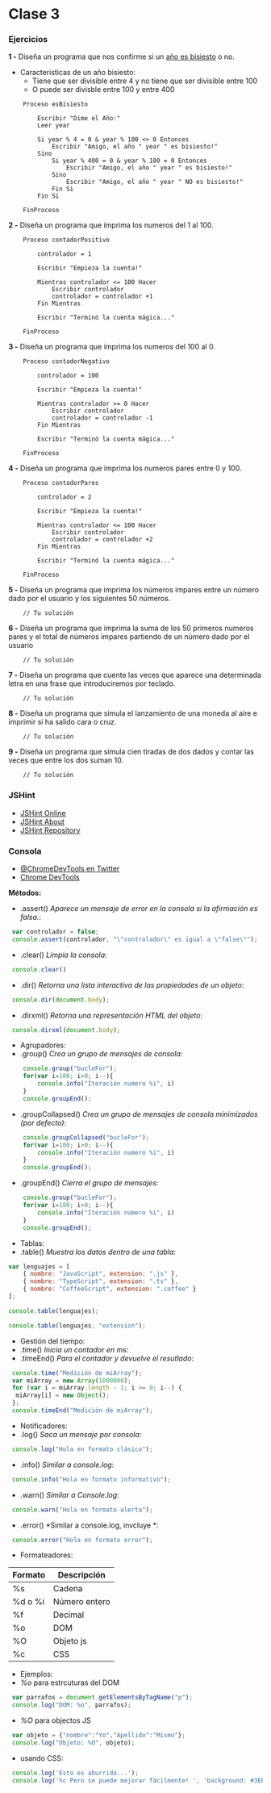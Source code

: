 # Clase 3

### Ejercicios

**1 -** Diseña un programa que nos confirme si un [año es bisiesto](https://es.wikipedia.org/wiki/A%C3%B1o_bisiesto) o no.
- Caracteristicas de un año bisiesto:
	- Tiene que ser divisible entre 4 y no tiene que ser divisible entre 100
	- O puede ser divisble entre 100 y entre 400
```
	Proceso esBisiesto
		
		Escribir "Dime el Año:"
		Leer year
		
		Si year % 4 = 0 & year % 100 <> 0 Entonces
			Escribir "Amigo, el año " year " es bisiesto!"
		Sino
			Si year % 400 = 0 & year % 100 = 0 Entonces
				Escribir "Amigo, el año " year " es bisiesto!"
			Sino
				Escribir "Amigo, el año " year " NO es bisiesto!"
			Fin Si
		Fin Si
		
	FinProceso
```

**2 -** Diseña un programa que imprima los numeros del 1 al 100.
```
	Proceso contadorPositivo
		
		controlador = 1
		
		Escribir "Empieza la cuenta!"
		
		Mientras controlador <= 100 Hacer
			Escribir controlador
			controlador = controlador +1
		Fin Mientras
		
		Escribir "Terminó la cuenta mágica..."
		
	FinProceso
```

**3 -** Diseña un programa que imprima los numeros del 100 al 0.
```
	Proceso contadorNegativo
		
		controlador = 100
		
		Escribir "Empieza la cuenta!"
		
		Mientras controlador >= 0 Hacer
			Escribir controlador
			controlador = controlador -1
		Fin Mientras
		
		Escribir "Terminó la cuenta mágica..."
		
	FinProceso
```

**4 -** Diseña un programa que imprima los numeros pares entre 0 y 100.
```
	Proceso contadorPares
		
		controlador = 2
		
		Escribir "Empieza la cuenta!"
		
		Mientras controlador <= 100 Hacer
			Escribir controlador
			controlador = controlador +2
		Fin Mientras
		
		Escribir "Terminó la cuenta mágica..."
		
	FinProceso
```

**5 -** Diseña un programa que imprima los números impares entre un número dado por el usuario y los siguientes 50 números.
```
	// Tu solución
```

**6 -** Diseña un programa que imprima la suma de los 50 primeros numeros pares y el total de números impares partiendo de un número dado por el usuario
```
	// Tu solución
```


**7 -** Diseña un programa que cuente las veces que aparece una determinada letra en una frase que introduciremos por teclado.
```
	// Tu solución
```

**8 -** Diseña un programa que simula el lanzamiento de una moneda al aire e imprimir si ha salido cara o cruz.
```
	// Tu solución
```

**9 -** Diseña un programa que  simula cien tiradas de dos dados y contar las veces que entre los dos suman 10.
```
	// Tu solución
```


### JSHint
- [JSHint Online](http://jshint.com/)
- [JSHint About](http://jshint.com/about/)
- [JSHint Repository](https://github.com/jshint/jshint)

### Consola

- [@ChromeDevTools en Twitter](https://twitter.com/chromedevtools?lang=es)
- [Chrome DevTools](https://developer.chrome.com/devtools)

**Métodos:**
- .assert() *Aparece un mensaje de error en la consola si la afirmación es falsa.*:
```javascript
 var controlador = false;
 console.assert(controlador, "\"controlador\" es igual a \"false\"");
```

- .clear() *Limpia la consola*:
```javascript
 console.clear()
```


- .dir() *Retorna una lista interactiva de las propiedades de un objeto*:
```javascript
 console.dir(document.body);
```

- .dirxml() *Retorna una representación HTML del objeto*:
```javascript
 console.dirxml(document.body);
```


- Agrupadores:
 - .group() *Crea un grupo de mensajes de consola*:
 ```javascript
     console.group("bucleFor");
     for(var i=100; i>0; i--){
         console.info("Iteración numero %i", i)
     }
     console.groupEnd();
 ```
 - .groupCollapsed() *Crea un grupo de mensajes de consola minimizados (por defecto)*:
 ```javascript
     console.groupCollapsed("bucleFor");
     for(var i=100; i>0; i--){
         console.info("Iteración numero %i", i)
     }
     console.groupEnd();
 ```
 - .groupEnd() *Cierra el grupo de mensajes*:
 ```javascript
     console.group("bucleFor");
     for(var i=100; i>0; i--){
         console.info("Iteración numero %i", i)
     }
     console.groupEnd();
 ```


- Tablas:
 - .table() *Muestra los datos dentro de una tabla*:
 ```javascript
 var lenguajes = [
     { nombre: "JavaScript", extension: ".js" },
     { nombre: "TypeScript", extension: ".ts" },
     { nombre: "CoffeeScript", extension: ".coffee" }
 ];
 
 console.table(lenguajes);
 
 console.table(lenguajes, "extension");
 ```

- Gestión del tiempo:
 - .time() *Inicia un contador en ms*:
 - .timeEnd() *Para el contador y devuelve el resutlado*:
 ```javascript
  console.time("Medición de miArray");
  var miArray = new Array(1000000);
  for (var i = miArray.length - 1; i >= 0; i--) {    
   miArray[i] = new Object();
  };
  console.timeEnd("Medición de miArray");
 ```

- Notificadores:
 - .log() *Saca un mensaje por consola*:
 ```javascript
  console.log("Hola en formato clásico");
 ```
 - .info() *Similar a console.log*:
 ```javascript
  console.info("Hola en formato informativo");
 ```
 - .warn() *Similar a Console.log*:
 ```javascript
  console.warn("Hola en formato alerta");
 ```
 - .error() *Similar a console.log, invcluye *:
 ```javascript
  console.error("Hola en formato error");
 ```

- Formateadores:

Formato | Descripción
------------ | -------------
%s | Cadena
%d o %i | Número entero
%f | Decimal
%o | DOM
%O | Objeto js
%c | CSS

- Ejemplos:
 - *%o* para estrcuturas del DOM
 ```javascript
  var parrafos = document.getElementsByTagName("p");
  console.log("DOM: %o", parrafos);
 ```
 - *%O* para objectos JS
 ```javascript    
  var objeto = {"nombre":"Yo","Apellido":"Mismo"};
  console.log("Objeto: %O", objeto);
 ```
 - usando CSS:
 ```javascript
  console.log('Esto es aburrido...');
  console.log('%c Pero se puede mejorar fácilmente! ', 'background: #3EBDFF; color: #FFF; font-size:25px;');
 ```

